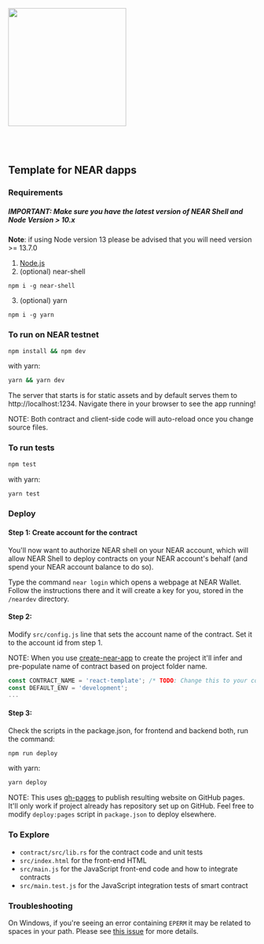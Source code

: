 <br />
<br />

<p>
<img src="https://near.org/wp-content/themes/near-19/assets/img/logo.svg?t=1553011311" width="240">
</p>

<br />
<br />

## Template for NEAR dapps
### Requirements
##### IMPORTANT: Make sure you have the latest version of NEAR Shell and Node Version > 10.x 
**Note**: if using Node version 13 please be advised that you will need version >= 13.7.0

1. [Node.js](https://nodejs.org/en/download/package-manager/)
2. (optional) near-shell

```
npm i -g near-shell
```
3. (optional) yarn
```
npm i -g yarn
```
### To run on NEAR testnet

```bash
npm install && npm dev
```

with yarn:

```bash
yarn && yarn dev
```

The server that starts is for static assets and by default serves them to http://localhost:1234. Navigate there in your browser to see the app running!

NOTE: Both contract and client-side code will auto-reload once you change source files.

### To run tests

```bash
npm test
```

with yarn:

```bash
yarn test
```

### Deploy

#### Step 1: Create account for the contract

You'll now want to authorize NEAR shell on your NEAR account, which will allow NEAR Shell to deploy contracts on your NEAR account's behalf \(and spend your NEAR account balance to do so\).

Type the command `near login` which opens a webpage at NEAR Wallet. Follow the instructions there and it will create a key for you, stored in the `/neardev` directory.

#### Step 2:

Modify `src/config.js` line that sets the account name of the contract. Set it to the account id from step 1.

NOTE: When you use [create-near-app](https://github.com/nearprotocol/create-near-app) to create the project it'll infer and pre-populate name of contract based on project folder name.

```javascript
const CONTRACT_NAME = 'react-template'; /* TODO: Change this to your contract's name! */
const DEFAULT_ENV = 'development';
...
```

#### Step 3:

Check the scripts in the package.json, for frontend and backend both, run the command:

```bash
npm run deploy
```

with yarn:

```bash
yarn deploy
```

NOTE: This uses [gh-pages](https://github.com/tschaub/gh-pages) to publish resulting website on GitHub pages. It'll only work if project already has repository set up on GitHub. Feel free to modify `deploy:pages` script in `package.json` to deploy elsewhere.

### To Explore

- `contract/src/lib.rs` for the contract code and unit tests
- `src/index.html` for the front-end HTML
- `src/main.js` for the JavaScript front-end code and how to integrate contracts
- `src/main.test.js` for the JavaScript integration tests of smart contract

### Troubleshooting

On Windows, if you're seeing an error containing `EPERM` it may be related to spaces in your path. Please see [this issue](https://github.com/zkat/npx/issues/209) for more details.
